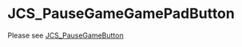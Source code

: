 # JCS_PauseGameGamePadButton

Please see [JCS_PauseGameButton](https://jcs090218.github.io/JCSUnity/ScriptReference/index.html?page=UI_sl_Button_sl_Pause_sl_JCS_PauseGameButton)
